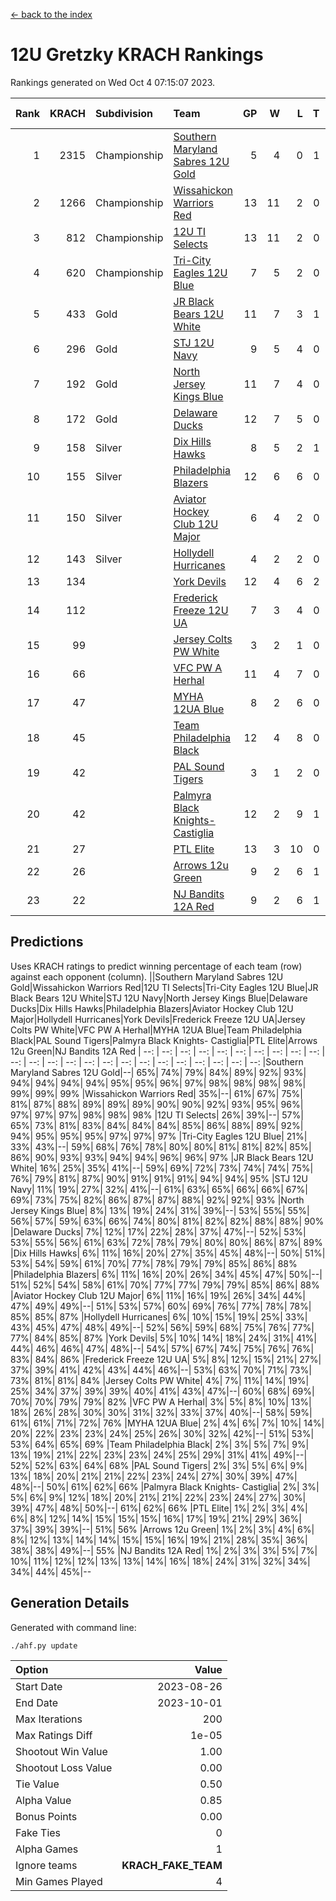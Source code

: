 [<- back to the index](readme.md)
# 12U Gretzky KRACH Rankings
Rankings generated on Wed Oct  4 07:15:07 2023.

Rank|KRACH|Subdivision|Team|GP|W|L|T|OTW|OTL|SoS|Exp Wins|Win Diff
---:|---:|:---|:---|---:|---:|---:|---:|---:|---:|---:|---:|---:
1|2315|Championship|[Southern Maryland Sabres 12U Gold](https://gamesheetstats.com/seasons/3659/teams/140463/schedule)|5|4|0|1|0|0|335|5.3|-0.0
2|1266|Championship|[Wissahickon Warriors Red](https://gamesheetstats.com/seasons/3659/teams/140468/schedule)|13|11|2|0|1|0|339|11.8|-0.0
3|812|Championship|[12U TI Selects](https://gamesheetstats.com/seasons/3659/teams/140450/schedule)|13|11|2|0|0|1|173|11.8|-0.0
4|620|Championship|[Tri-City Eagles 12U Blue](https://gamesheetstats.com/seasons/3659/teams/140466/schedule)|7|5|2|0|0|0|349|5.8|-0.0
5|433|Gold|[JR Black Bears 12U White](https://gamesheetstats.com/seasons/3659/teams/140456/schedule)|11|7|3|1|0|1|349|8.3|-0.0
6|296|Gold|[STJ 12U Navy](https://gamesheetstats.com/seasons/3659/teams/140464/schedule)|9|5|4|0|1|0|560|5.8|-0.0
7|192|Gold|[North Jersey Kings Blue](https://gamesheetstats.com/seasons/3659/teams/140459/schedule)|11|7|4|0|1|0|256|7.9|0.0
8|172|Gold|[Delaware Ducks](https://gamesheetstats.com/seasons/3659/teams/140453/schedule)|12|7|5|0|0|0|176|7.8|-0.0
9|158|Silver|[Dix Hills Hawks](https://gamesheetstats.com/seasons/3659/teams/140454/schedule)|8|5|2|1|0|0|104|6.4|0.0
10|155|Silver|[Philadelphia Blazers](https://gamesheetstats.com/seasons/3659/teams/140461/schedule)|12|6|6|0|1|0|468|6.8|-0.0
11|150|Silver|[Aviator Hockey Club 12U Major](https://gamesheetstats.com/seasons/3659/teams/140452/schedule)|6|4|2|0|0|0|367|4.9|0.0
12|143|Silver|[Hollydell Hurricanes](https://gamesheetstats.com/seasons/3659/teams/140777/schedule)|4|2|2|0|0|0|316|2.8|-0.0
13|134||[York Devils](https://gamesheetstats.com/seasons/3659/teams/140469/schedule)|12|4|6|2|1|0|429|5.8|-0.0
14|112||[Frederick Freeze 12U UA](https://gamesheetstats.com/seasons/3659/teams/140455/schedule)|7|3|4|0|0|0|329|3.8|-0.0
15|99||[Jersey Colts PW White](https://gamesheetstats.com/seasons/3659/teams/140778/schedule)|3|2|1|0|0|0|63|2.9|0.0
16|66||[VFC PW A Herhal](https://gamesheetstats.com/seasons/3659/teams/140467/schedule)|11|4|7|0|0|0|233|4.8|-0.0
17|47||[MYHA 12UA Blue](https://gamesheetstats.com/seasons/3659/teams/140457/schedule)|8|2|6|0|0|1|369|2.8|-0.0
18|45||[Team Philadelphia Black](https://gamesheetstats.com/seasons/3659/teams/140465/schedule)|12|4|8|0|0|0|145|4.9|0.0
19|42||[PAL Sound Tigers](https://gamesheetstats.com/seasons/3659/teams/140486/schedule)|3|1|2|0|0|0|86|1.9|0.0
20|42||[Palmyra Black Knights- Castiglia](https://gamesheetstats.com/seasons/3659/teams/140460/schedule)|12|2|9|1|0|0|330|3.3|-0.0
21|27||[PTL Elite](https://gamesheetstats.com/seasons/3659/teams/140462/schedule)|13|3|10|0|1|2|274|3.9|0.0
22|26||[Arrows 12u Green](https://gamesheetstats.com/seasons/3659/teams/140451/schedule)|9|2|6|1|1|0|154|3.4|0.0
23|22||[NJ Bandits 12A Red](https://gamesheetstats.com/seasons/3659/teams/140458/schedule)|9|2|6|1|0|1|152|3.4|0.0

## Predictions
Uses KRACH ratings to predict winning percentage of each team (row) against each opponent (column).
||Southern Maryland Sabres 12U Gold|Wissahickon Warriors Red|12U TI Selects|Tri-City Eagles 12U Blue|JR Black Bears 12U White|STJ 12U Navy|North Jersey Kings Blue|Delaware Ducks|Dix Hills Hawks|Philadelphia Blazers|Aviator Hockey Club 12U Major|Hollydell Hurricanes|York Devils|Frederick Freeze 12U UA|Jersey Colts PW White|VFC PW A Herhal|MYHA 12UA Blue|Team Philadelphia Black|PAL Sound Tigers|Palmyra Black Knights- Castiglia|PTL Elite|Arrows 12u Green|NJ Bandits 12A Red
| --: | --: | --: | --: | --: | --: | --: | --: | --: | --: | --: | --: | --: | --: | --: | --: | --: | --: | --: | --: | --: | --: | --: | --: 
|Southern Maryland Sabres 12U Gold|--| 65%| 74%| 79%| 84%| 89%| 92%| 93%| 94%| 94%| 94%| 94%| 95%| 95%| 96%| 97%| 98%| 98%| 98%| 98%| 99%| 99%| 99%
|Wissahickon Warriors Red| 35%|--| 61%| 67%| 75%| 81%| 87%| 88%| 89%| 89%| 89%| 90%| 90%| 92%| 93%| 95%| 96%| 97%| 97%| 97%| 98%| 98%| 98%
|12U TI Selects| 26%| 39%|--| 57%| 65%| 73%| 81%| 83%| 84%| 84%| 84%| 85%| 86%| 88%| 89%| 92%| 94%| 95%| 95%| 95%| 97%| 97%| 97%
|Tri-City Eagles 12U Blue| 21%| 33%| 43%|--| 59%| 68%| 76%| 78%| 80%| 80%| 81%| 81%| 82%| 85%| 86%| 90%| 93%| 93%| 94%| 94%| 96%| 96%| 97%
|JR Black Bears 12U White| 16%| 25%| 35%| 41%|--| 59%| 69%| 72%| 73%| 74%| 74%| 75%| 76%| 79%| 81%| 87%| 90%| 91%| 91%| 91%| 94%| 94%| 95%
|STJ 12U Navy| 11%| 19%| 27%| 32%| 41%|--| 61%| 63%| 65%| 66%| 66%| 67%| 69%| 73%| 75%| 82%| 86%| 87%| 87%| 88%| 92%| 92%| 93%
|North Jersey Kings Blue|  8%| 13%| 19%| 24%| 31%| 39%|--| 53%| 55%| 55%| 56%| 57%| 59%| 63%| 66%| 74%| 80%| 81%| 82%| 82%| 88%| 88%| 90%
|Delaware Ducks|  7%| 12%| 17%| 22%| 28%| 37%| 47%|--| 52%| 53%| 53%| 55%| 56%| 61%| 63%| 72%| 78%| 79%| 80%| 80%| 86%| 87%| 89%
|Dix Hills Hawks|  6%| 11%| 16%| 20%| 27%| 35%| 45%| 48%|--| 50%| 51%| 53%| 54%| 59%| 61%| 70%| 77%| 78%| 79%| 79%| 85%| 86%| 88%
|Philadelphia Blazers|  6%| 11%| 16%| 20%| 26%| 34%| 45%| 47%| 50%|--| 51%| 52%| 54%| 58%| 61%| 70%| 77%| 77%| 79%| 79%| 85%| 86%| 88%
|Aviator Hockey Club 12U Major|  6%| 11%| 16%| 19%| 26%| 34%| 44%| 47%| 49%| 49%|--| 51%| 53%| 57%| 60%| 69%| 76%| 77%| 78%| 78%| 85%| 85%| 87%
|Hollydell Hurricanes|  6%| 10%| 15%| 19%| 25%| 33%| 43%| 45%| 47%| 48%| 49%|--| 52%| 56%| 59%| 68%| 75%| 76%| 77%| 77%| 84%| 85%| 87%
|York Devils|  5%| 10%| 14%| 18%| 24%| 31%| 41%| 44%| 46%| 46%| 47%| 48%|--| 54%| 57%| 67%| 74%| 75%| 76%| 76%| 83%| 84%| 86%
|Frederick Freeze 12U UA|  5%|  8%| 12%| 15%| 21%| 27%| 37%| 39%| 41%| 42%| 43%| 44%| 46%|--| 53%| 63%| 70%| 71%| 73%| 73%| 81%| 81%| 84%
|Jersey Colts PW White|  4%|  7%| 11%| 14%| 19%| 25%| 34%| 37%| 39%| 39%| 40%| 41%| 43%| 47%|--| 60%| 68%| 69%| 70%| 70%| 79%| 79%| 82%
|VFC PW A Herhal|  3%|  5%|  8%| 10%| 13%| 18%| 26%| 28%| 30%| 30%| 31%| 32%| 33%| 37%| 40%|--| 58%| 59%| 61%| 61%| 71%| 72%| 76%
|MYHA 12UA Blue|  2%|  4%|  6%|  7%| 10%| 14%| 20%| 22%| 23%| 23%| 24%| 25%| 26%| 30%| 32%| 42%|--| 51%| 53%| 53%| 64%| 65%| 69%
|Team Philadelphia Black|  2%|  3%|  5%|  7%|  9%| 13%| 19%| 21%| 22%| 23%| 23%| 24%| 25%| 29%| 31%| 41%| 49%|--| 52%| 52%| 63%| 64%| 68%
|PAL Sound Tigers|  2%|  3%|  5%|  6%|  9%| 13%| 18%| 20%| 21%| 21%| 22%| 23%| 24%| 27%| 30%| 39%| 47%| 48%|--| 50%| 61%| 62%| 66%
|Palmyra Black Knights- Castiglia|  2%|  3%|  5%|  6%|  9%| 12%| 18%| 20%| 21%| 21%| 22%| 23%| 24%| 27%| 30%| 39%| 47%| 48%| 50%|--| 61%| 62%| 66%
|PTL Elite|  1%|  2%|  3%|  4%|  6%|  8%| 12%| 14%| 15%| 15%| 15%| 16%| 17%| 19%| 21%| 29%| 36%| 37%| 39%| 39%|--| 51%| 56%
|Arrows 12u Green|  1%|  2%|  3%|  4%|  6%|  8%| 12%| 13%| 14%| 14%| 15%| 15%| 16%| 19%| 21%| 28%| 35%| 36%| 38%| 38%| 49%|--| 55%
|NJ Bandits 12A Red|  1%|  2%|  3%|  3%|  5%|  7%| 10%| 11%| 12%| 12%| 13%| 13%| 14%| 16%| 18%| 24%| 31%| 32%| 34%| 34%| 44%| 45%|--

## Generation Details

Generated with command line:
```
./ahf.py update
```

| Option | Value |
| :----- | ----: |
| Start Date | 2023-08-26 |
| End Date | 2023-10-01 |
| Max Iterations | 200 |
| Max Ratings Diff | 1e-05 |
| Shootout Win Value | 1.00 |
| Shootout Loss Value | 0.00 |
| Tie Value | 0.50 |
| Alpha Value | 0.85 |
| Bonus Points | 0.00 |
| Fake Ties | 0 |
| Alpha Games | 1 |
| Ignore teams | __KRACH_FAKE_TEAM__ |
| Min Games Played | 4 |


